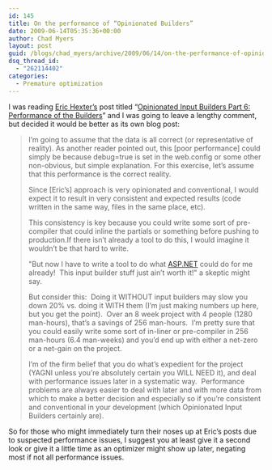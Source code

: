```yaml
---
id: 145
title: On the performance of “Opinionated Builders”
date: 2009-06-14T05:35:36+00:00
author: Chad Myers
layout: post
guid: /blogs/chad_myers/archive/2009/06/14/on-the-performance-of-opinionated-builders.aspx
dsq_thread_id:
  - "262114402"
categories:
  - Premature optimization
---
```

I was reading [Eric Hexter’s](http://hex.lostechies.com) post titled “[Opinionated Input Builders Part 6: Performance of the Builders](http://www.lostechies.com/blogs/hex/archive/2009/06/13/opinionated-input-builders-part-6-performance-of-the-builders.aspx)” and I was going to leave a lengthy comment, but decided it would be better as its own blog post:

> I’m going to assume that the data is all correct (or representative of reality). As another reader pointed out, this [poor performance] could simply be because debug=true is set in the web.config or some other non-obvious, but simple explanation. For this exercise, let’s assume that this performance is the correct reality.
> 
> Since [Eric’s] approach is very opinionated and conventional, I would expect it to result in very consistent and expected results (code written in the same way, files in the same place, etc).
> 
> This consistency is key because you could write some sort of pre-compiler that could inline the partials or something before pushing to production.If there isn&#8217;t already a tool to do this, I would imagine it wouldn&#8217;t be that hard to write.
> 
> "But now I have to write a tool to do what [ASP.NET](http://ASP.NET) could do for me already!&#160; This input builder stuff just ain&#8217;t worth it!" a skeptic might say.
> 
> But consider this:&#160; Doing it WITHOUT input builders may slow you down 20% vs. doing it WITH them (I’m just making numbers up here, but you get the point).&#160; Over an 8 week project with 4 people (1280 man-hours), that&#8217;s a savings of 256 man-hours.&#160; I&#8217;m pretty sure that you could easily write some sort of in-liner or pre-compiler in 256 man-hours (6.4 man-weeks) and you&#8217;d end up with either a net-zero or a net-gain on the project.
> 
> I&#8217;m of the firm belief that you do what&#8217;s expedient for the project (YAGNI unless you&#8217;re absolutely certain you WILL NEED it), and deal with performance issues later in a systematic way.&#160; Performance problems are always easier to deal with later and with more data from which to make a better decision and especially so if you&#8217;re consistent and conventional in your development (which Opinionated Input Builders certainly are).

So for those who might immediately turn their noses up at Eric’s posts due to suspected performance issues, I suggest you at least give it a second look or give it a little time as an optimizer might show up later, negating most if not all performance issues.